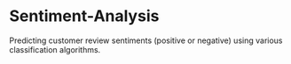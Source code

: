 # Sentiment-Analysis
Predicting customer review sentiments (positive or negative) using various classification algorithms. 
